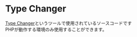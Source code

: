 # Type Changer
[Type Changer](https://object.piennu777.jp/type_changer/)というツールで使用されているソースコードです  
PHPが動作する環境のみ使用することができます。

